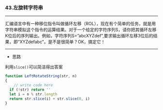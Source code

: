 ### 43.左旋转字符串

---

汇编语言中有一种移位指令叫做循环左移（ROL），现在有个简单的任务，就是用字符串模拟这个指令的运算结果。对于一个给定的字符序列S，请你把其循环左移K位后的序列输出。例如，字符序列S=”abcXYZdef”,要求输出循环左移3位后的结果，即“XYZdefabc”。是不是很简单？OK，搞定它！

---

* 思路

利用`slice()`可以简洁得出答案

``` js
function LeftRotateString(str, n)
{
    // write code here
  if (!str) return ''
  let i = n % str.length
  return str.slice(i) + str.slice(0, i)
}
```
